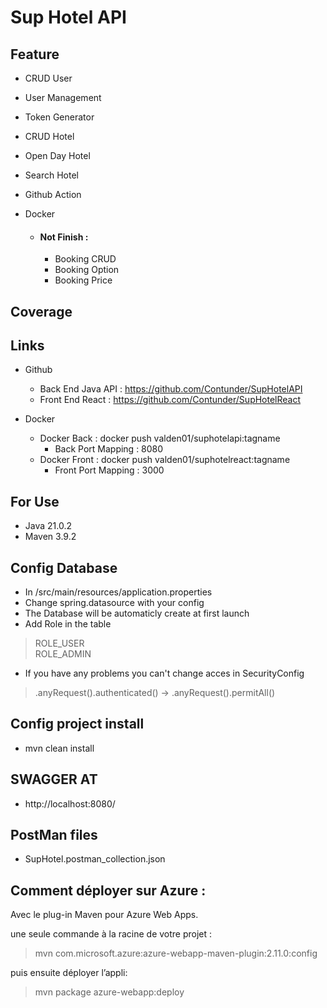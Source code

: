 
# Sup Hotel API

## Feature

- CRUD User
- User Management
- Token Generator
- CRUD Hotel
- Open Day Hotel
- Search Hotel
- Github Action
- Docker

  - #### Not Finish :
    - Booking CRUD
    - Booking Option
    - Booking Price

## Coverage 

## Links 
- Github  
  - Back End Java API : https://github.com/Contunder/SupHotelAPI  
  - Front End React : https://github.com/Contunder/SupHotelReact  
  

- Docker
  - Docker Back : docker push valden01/suphotelapi:tagname  
    - Back Port Mapping : 8080
  - Docker Front : docker push valden01/suphotelreact:tagname
    - Front Port Mapping : 3000

## For Use

- Java 21.0.2
- Maven 3.9.2

## Config Database

- In /src/main/resources/application.properties
- Change spring.datasource with your config 
- The Database will be automaticly create at first launch
- Add Role in the table

>ROLE_USER  
>ROLE_ADMIN

- If you have any problems you can't change acces in SecurityConfig 

> .anyRequest().authenticated() -> .anyRequest().permitAll()

## Config project install

- mvn clean install

## SWAGGER AT 

- http://localhost:8080/

## PostMan files

- SupHotel.postman_collection.json

## Comment déployer sur Azure :


Avec le plug-in Maven pour Azure Web Apps.

une seule commande à la racine de votre projet :


>mvn com.microsoft.azure:azure-webapp-maven-plugin:2.11.0:config


puis ensuite déployer l’appli:


>mvn package azure-webapp:deploy



